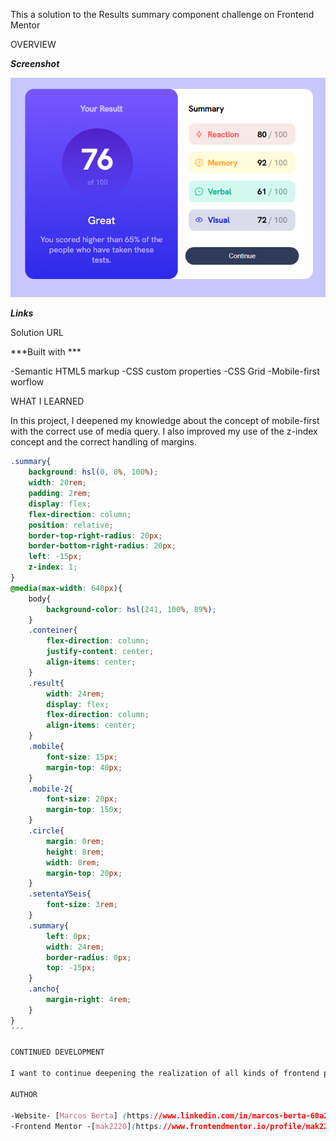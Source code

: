 This a solution to the Results summary component challenge on Frontend Mentor

OVERVIEW

***Screenshot***

![](./Result-summary-components.PNG)

***Links***

Solution URL [](https://ejercicio-fr-result-summary-component.netlify.app/)

***Built with ***

-Semantic HTML5 markup
-CSS custom properties
-CSS Grid
-Mobile-first worflow

WHAT I LEARNED

In this project, I deepened my knowledge about the concept of  mobile-first with the correct use of media query. I also improved my use of the z-index concept and the correct handling of margins.

```css
.summary{
    background: hsl(0, 0%, 100%);
    width: 20rem;
    padding: 2rem;
    display: flex;
    flex-direction: column;
    position: relative;
    border-top-right-radius: 20px;
    border-bottom-right-radius: 20px;
    left: -15px; 
    z-index: 1;
}
@media(max-width: 640px){
    body{
        background-color: hsl(241, 100%, 89%);
    }
    .conteiner{
        flex-direction: column;
        justify-content: center;
        align-items: center;
    }
    .result{
        width: 24rem;
        display: flex;
        flex-direction: column;
        align-items: center;
    }
    .mobile{
        font-size: 15px;
        margin-top: 40px;
    }
    .mobile-2{
        font-size: 20px;
        margin-top: 150x;
    }
    .circle{
        margin: 0rem;
        height: 8rem;
        width: 8rem;
        margin-top: 20px;
    }
    .setentaYSeis{
        font-size: 3rem;
    }
    .summary{
        left: 0px;
        width: 24rem;
        border-radius: 0px;
        top: -15px;
    }
    .ancho{
        margin-right: 4rem;
    }
}
´´´

CONTINUED DEVELOPMENT

I want to continue deepening the realization of all kinds of frontend projects

AUTHOR

-Website- [Marcos Berta] (https://www.linkedin.com/in/marcos-berta-60a220225)
-Frontend Mentor -[mak2220](https://www.frontendmentor.io/profile/mak2220)